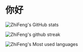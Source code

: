 # 你好

![ZhiFeng's GitHub stats](https://github-readme-stats.vercel.app/api?username=zhi-feng2008&show_icons=true&theme=tokyonigh&count_private=true)

![ZhiFeng's github streak](https://github-readme-streak-stats.herokuapp.com/?user=zhi-feng2008&layout=compact&hide_border=true&langs_count=10&theme=tokyonight&count_private=true)

![ZhiFeng's Most used languages](https://github-readme-stats.vercel.app/api/top-langs/?username=zhi-feng2008&layout=compact&hide_border=true&langs_count=10&theme=tokyonight&count_private=true)
<!--
**zhi-feng2008/zhi-feng2008** is a ✨ _special_ ✨ repository because its `README.md` (this file) appears on your GitHub profile.

Here are some ideas to get you started:

- 🔭 I’m currently working on ...
- 🌱 I’m currently learning ...
- 👯 I’m looking to collaborate on ...
- 🤔 I’m looking for help with ...
- 💬 Ask me about ...
- 📫 How to reach me: ...
- 😄 Pronouns: ...
- ⚡ Fun fact: ...
-->
